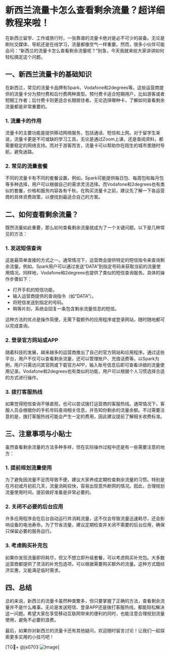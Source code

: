# 新西兰流量卡怎么查看剩余流量？超详细教程来啦！

在新西兰留学、工作或旅行时，一张靠谱的流量卡绝对是必不可少的装备。无论是刷社交媒体、导航还是在线学习，流量都像空气一样重要。然而，很多小伙伴可能会问：“新西兰的流量卡怎么查看剩余流量呢？”别急，今天我就来给大家讲讲如何轻松搞定这个问题。

## 一、新西兰流量卡的基础知识

在新西兰，常见的流量卡品牌有Spark、Vodafone和2degrees等。这些运营商提供的流量卡分为预付费和后付费两种类型。预付费卡适合短期用户，比如游客或者短期工作者；后付费卡则更适合长期居住者。无论选择哪种卡，了解如何查看剩余流量都是非常重要的。

### 1. 流量卡的作用
流量卡的主要功能是提供移动网络服务，包括通话、短信和上网。对于留学生来说，流量卡更是不可或缺的学习工具，无论是通过Zoom上课，还是查阅资料，都需要稳定的网络支持。而对于游客而言，流量卡可以帮助你在陌生的城市里随时导航，避免迷路。

### 2. 常见的流量套餐
不同的流量卡有不同的套餐设置。例如，Spark可能提供每日包、每周包和每月包等多种选择，用户可以根据自己的需求灵活选择。而Vodafone和2degrees也有类似的套餐，价格和服务内容各有千秋。在购买流量卡之前，建议先了解一下各运营商的具体资费政策，以便找到最适合自己的方案。

## 二、如何查看剩余流量？

既然流量如此重要，那么如何查看剩余流量就成为了一个关键问题。以下是几种常见的方法：

### 1. 发送短信查询
这是最简单直接的方式之一。通常情况下，运营商会提供特定的短信指令来查询剩余流量。例如，Spark用户可以通过发送“DATA”到指定号码来获取当前的流量使用情况。同样地，Vodafone和2degrees也提供了类似的短信查询服务。具体的操作步骤如下：

- 打开手机的短信功能。
- 输入运营商提供的查询指令（如“DATA”）。
- 将短信发送到指定的号码。
- 稍等片刻，系统会回复一条包含剩余流量信息的短信。

这种方法的优点是操作简便，无需下载额外的应用程序或登录网站，随时随地都可以完成查询。

### 2. 登录官方网站或APP
随着科技的发展，越来越多的运营商推出了自己的官方网站和应用程序。通过这些平台，用户不仅可以查看剩余流量，还可以管理账户、充值话费等。以Spark为例，用户只需访问其官网或下载官方APP，输入账号信息后即可查看详细的流量使用记录。Vodafone和2degrees也有类似的功能，用户可以根据个人习惯选择合适的方式进行操作。

### 3. 拨打客服热线
如果觉得短信查询不够直观，也可以尝试拨打运营商的客服热线。通常情况下，客服人员会根据你的手机号码查询相关信息，并告知你剩余的流量余额。不过需要注意的是，拨打客服热线可能会产生一定的费用，因此建议提前了解相关收费标准。

## 三、注意事项与小贴士

虽然查看剩余流量的方法多种多样，但在实际操作过程中还是有一些需要注意的地方：

### 1. 提前规划流量使用
为了避免因流量不足而导致不便，建议大家养成定期检查剩余流量的习惯。特别是在月初或月初前几天，流量消耗较快，容易出现意外断网的情况。因此，合理规划流量使用时间，提前做好准备是非常必要的。

### 2. 关闭不必要的后台应用
许多应用程序会在后台自动运行并消耗流量，这不仅会导致流量迅速耗尽，还会影响设备的电池寿命。为了节省流量，建议定期检查并关闭不需要的后台应用，确保只保留必要的服务运行。

### 3. 考虑购买补充包
如果你发现流量即将耗尽，但又不想立即升级套餐，可以考虑购买补充包。大多数运营商都提供了灵活的补充包选项，可以根据需要购买额外的流量。这种方式既经济实惠，又能满足临时需求。

## 四、总结

总的来说，新西兰的流量卡虽然种类繁多，但只要掌握了正确的方法，查看剩余流量并不是什么难事。无论是发送短信、登录APP还是拨打客服热线，都能轻松解决这一问题。希望大家在享受移动互联网带来的便利的同时，也能注意合理规划流量使用，避免不必要的浪费。

最后，如果你对新西兰的流量卡还有其他疑问，欢迎随时留言讨论！让我们一起探索更多实用的小技巧吧！

[TG💪+ @jx0703 ![Image](https://github.com/user-attachments/assets/dbca1d08-cadb-493c-b0ec-ad6f7a83f270)]